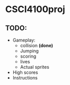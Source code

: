 # CSCI4100proj

## TODO:
- Gameplay:
	- collision **(done)**
	- Jumping
	- scoring
	- lives
	- Actual sprites
- High scores
- Instructions
